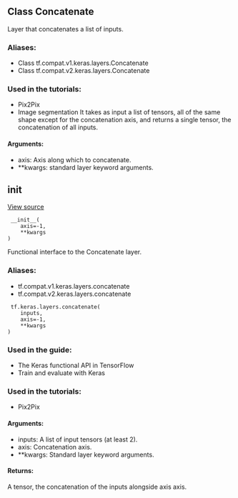 ## Class Concatenate
Layer that concatenates a list of inputs.
### Aliases:
- Class tf.compat.v1.keras.layers.Concatenate
- Class tf.compat.v2.keras.layers.Concatenate
### Used in the tutorials:
- Pix2Pix
- Image segmentation
It takes as input a list of tensors, all of the same shape except for the concatenation axis, and returns a single tensor, the concatenation of all inputs.
#### Arguments:
- axis: Axis along which to concatenate.
- **kwargs: standard layer keyword arguments.
## __init__
[View source](https://github.com/tensorflow/tensorflow/blob/r2.0/tensorflow/python/keras/layers/merge.py#L368-L372)


```
 __init__(
    axis=-1,
    **kwargs
)
```
Functional interface to the Concatenate layer.
### Aliases:
- tf.compat.v1.keras.layers.concatenate
- tf.compat.v2.keras.layers.concatenate

```
 tf.keras.layers.concatenate(
    inputs,
    axis=-1,
    **kwargs
)
```
### Used in the guide:
- The Keras functional API in TensorFlow
- Train and evaluate with Keras
### Used in the tutorials:
- Pix2Pix
#### Arguments:
- inputs: A list of input tensors (at least 2).
- axis: Concatenation axis.
- **kwargs: Standard layer keyword arguments.
#### Returns:
A tensor, the concatenation of the inputs alongside axis axis.
